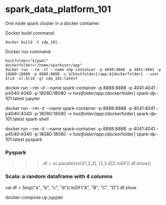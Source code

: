 # spark_data_platform_101
One node spark cluster in a docker container.



Docker build command:

```commandline
docker build -t sdp_101 .

```

Docker run command:

```commandline
hostfolder="$(pwd)"
dockerfolder="/home/sparkuser/app"
docker run --rm -it --name sdp-contanier -p 4040:4040 -p 4041:4041 -p 18080:18080 -p 8888:8888 -v ${hostfolder}/app:${dockerfolder} --user $(id -u):$(id -g) sdp_101:latest

```


docker run --rm -d --name spark-container -p 8888:8888 -p 4041:4041 -p4040:4040 -p 18080:18080 -v ${hostfolder}/app:${dockerfolder} spark-dp-101:latest jupyter

docker run --rm -it --name spark-container -p 8888:8888 -p 4041:4041 -p4040:4040 -p 18080:18080 -v ${hostfolder}/app:${dockerfolder} spark-dp-101:latest spark-shell

docker run --rm -it --name spark-container -p 8888:8888 -p 4041:4041 -p4040:4040 -p 18080:18080 -v ${hostfolder}/app:${dockerfolder} spark-dp-101:latest pyspark


### Pyspark
>>> df = sc.parallelize([[1,2,3], [2,3,4]]).toDF()
>>> df.show()



### Scala: a random dataframe with 4 columns
val df = Seq(("a", "b", "c", "d")).toDF("A", "B", "C", "D")
df.show


docker-compose up jupyter